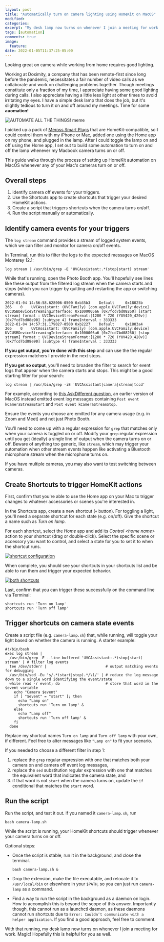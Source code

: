 ```yaml
---
layout: post
title: "Automatically turn on camera lighting using HomeKit on MacOS"
modified:
categories:
excerpt: "My desk lamp now turns on whenever I join a meeting for work. Magic! This article will walk you through setting up something similar for your Mac."
tags: [automation]
comments: true
image:
  feature:
date: 2022-01-05T11:37:25-05:00
---
```


Looking great on camera while working from home requires good lighting.

Working at Doximity, a company that has been remote-first since long before the
pandemic, necessitates a fair number of video calls as we collaborate and work
on challenging problems together. Though meetings constitute only a fraction of
my time, I appreciate having some good lighting during calls. I also appreciate
having a little less light at other times to avoid irritating my eyes. I have a
simple desk lamp that does the job, but it's slightly tedious to turn it on and
off around my meetings. Time for some **auomation**!

![AUTOMATE ALL THE THINGS! meme](https://i.ibb.co/NnvdVg8/automate.jpg)

I picked up a pack of [Meross Smart Plugs][] that are HomeKit-compatible, so I
could control them with my iPhone or Mac, added one using the Home app on my
phone, and plugged in the lamp. After I could toggle the lamp on and off using
the Home app, I set out to build some automation to turn on and off the lamp
whenever my Macbook camera turns on or off.

This guide walks through the process of setting up HomeKit automation on MacOS
whenever any of your Mac's cameras turn on or off.

[Meross Smart Plugs]: https://www.amazon.com/gp/search/ref=as_li_qf_sp_sr_tl?ie=UTF8&tag=nilbus-20&keywords=meross%20smart%20plug%20mini%20homekit&index=aps&camp=1789&creative=9325&linkCode=ur2&linkId=27ebef0cb81e4e253735c537634f16f8

Overall steps
-------

1. Identify camera off events for your triggers.
2. Use the Shortcuts app to create shortcuts that trigger your desired HomeKit actions.
3. Create a script that triggers shortcuts when the camera turns on/off.
4. Run the script manually or automatically.

Identify camera events for your triggers
---

The `log stream` command provides a stream of logged system events, which we can
filter and monitor for camera on/off events.

In Terminal, run this to filter the logs to the expected messages on MacOS Monterey 12.1:

    log stream | /usr/bin/grep -E 'UVCAssistant:.*(stop|start) stream'

While that's running, open the Photo Booth app. You'll hopefully see lines like these output from the filtered log stream when the camera starts and stops (which you can trigger by quitting and restarting the app or switching cameras).

```
2022-01-04 14:56:58.628006-0500 0xb35b3    Default     0x18025b             266    0    UVCAssistant: (UVCFamily) [com.apple.UVCFamily:device] UVCUSBDeviceStreamingInterface: 0x1000005a6 [0x7fcd7bd08260] [start stream] format : UVCDeviceStreamFormat:[1280 * 720 (YUV420_420v)] [0x7fcd7bd08e90] [subtype 4] frameInterval : 333333
2022-01-04 14:57:31.179027-0500 0xb2227    Default     0x1803a4             266    0    UVCAssistant: (UVCFamily) [com.apple.UVCFamily:device] UVCUSBDeviceStreamingInterface: 0x1000005a6 [0x7fcd7bd08260] [stop stream] format : UVCDeviceStreamFormat:[1280 * 720 (YUV420_420v)] [0x7fcd7bd08e90] [subtype 4] frameInterval : 333333
```

**If you get output, you're done with this step** and can use the the regular expression matchers I provide in the next steps.

**If you get no output**, you'll need to broaden the filter to search for event logs that appear when the camera starts and stops. This might be a good starting filter for your search:

    log stream | /usr/bin/grep -iE 'UVCAssistant|camera|stream|tccd'

For example, according to [this AskDifferent question][question], an earlier version of MacOS instead emitted event log messages containing `Post event kCameraStreamStart` and `Post event kCameraStreamStop`.

Ensure the events you choose are emitted for any camera usage (e.g. in Zoom and Meet) and not just Photo Booth.

You'll need to come up with a regular expression for `grep` that matches only when your camera is toggled on or off. Modify your `grep` regular expression until you get (ideally) a single line of output when the camera turns on or off. Beware of anything too generic, like `stream`, which may trigger your automation when other stream events happen like activating a Bluetooth microphone stream when the microphone turns on.

If you have multiple cameras, you may also want to test switching between cameras.

[question]: https://apple.stackexchange.com/a/424794/30953

Create Shortcuts to trigger HomeKit actions
---

First, confirm that you're able to use the Home app on your Mac to trigger changes to whatever accessories or scenes you're interested in.

In the Shortcuts app, create a new shortcut (`+` button). For toggling a light, you'll need a separate shortcut for each state (e.g. on/off). Give the shortcut a name such as _Turn on lamp_.

For each shortcut, select the _Home_ app and add its _Control \<home name\>_ action to your shortcut (drag or double-click). Select the specific scene or accessory you want to control, and select a state for you to set it to when the shortcut runs.

[![shortcut configuration][1]][1]

When complete, you should see your shortcuts in your shortcuts list and be able to run them and trigger your expected behavior.

[![both shortcuts][2]][2]

Last, confirm that you can trigger these successfully on the command line via Terminal:

```
shortcuts run 'Turn on lamp'
shortcuts run 'Turn off lamp'
```

[1]: https://i.stack.imgur.com/9uSOD.png
[2]: https://i.stack.imgur.com/3tm8i.png

Trigger shortcuts on camera state events
---

Create a script file (e.g. `camera-lamp.sh`) that, while running, will toggle your light based on whether the camera is running. A starter example:

```
#!/bin/bash
exec log stream |
  /usr/bin/grep -E --line-buffered 'UVCAssistant:.*(stop|start) stream' | # filter log events
  tee /dev/stderr |                           # output matching events for debugging
  /usr/bin/sed -Eu 's/.*(start|stop).*/\1/' | # reduce the log message down to a single word identifying the event/state
  while read -r event; do                     # store that word in the $event variable
    echo "Camera $event"
    if [ "$event" = "start" ]; then
      echo "Lamp on"
      shortcuts run 'Turn on lamp' &
    else
      echo "Lamp off"
      shortcuts run 'Turn off lamp' &
    fi
  done
```

Replace my shortcut names `Turn on lamp` and `Turn off lamp` with your own, if different. Feel free to alter messages like `"Lamp on"` to fit your scenario.

If you needed to choose a different filter in step 1:
1. replace the `grep` regular expression with one that matches both your camera on and camera off event log messages,
2. replace the `sed` substitution regular expression with one that matches the equivalent word that indicates the camera state, and
3. if that word is not `start` when the camera turns on, update the `if` conditional that matches the `start` word.

Run the script
---

Run the script, and test it out. If you named it `camera-lamp.sh`, run

    bash camera-lamp.sh

While the script is running, your HomeKit shortcuts should trigger whenever your camera turns on or off.

Optional steps:

- Once the script is stable, run it in the background, and close the terminal.

      bash camera-lamp.sh &

- Drop the extension, make the file executable, and relocate it to `/usr/local/bin` or elsewhere in your `$PATH`, so you can just run `camera-lamp` as a command.
- Find a way to run the script in the background as a daemon on login. How to accomplish this is beyond the scope of this answer. Importantly though, this cannot run as a launchctl daemon, as these daemons cannot run shortcuts due to `Error: Couldn’t communicate with a helper application`. If you find a good approach, feel free to comment.


With that running, my desk lamp now turns on whenever I join a meeting for work.
Magic! Hopefully this is helpful for you as well.
